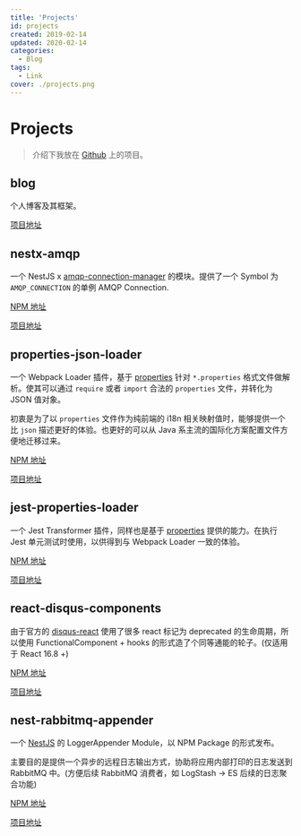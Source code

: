 ```yaml
---
title: 'Projects'
id: projects
created: 2019-02-14
updated: 2020-02-14
categories:
  - Blog
tags:
  - Link
cover: ./projects.png
---
```


# Projects

> 介绍下我放在 [Github](https://github.com/aquariuslt?tab=repositories) 上的项目。

## blog

个人博客及其框架。

[项目地址](https://github.com/aquariuslt/blog)

## nestx-amqp

一个 NestJS x [amqp-connection-manager](https://www.npmjs.com/package/amqp-connection-manager) 的模块。提供了一个 Symbol 为 `AMQP_CONNECTION` 的单例 AMQP Connection.

[NPM 地址](https://www.npmjs.com/package/nestx-amqp)

[项目地址](https://github.com/aquariuslt/nestx-amqp)

## properties-json-loader

一个 Webpack Loader 插件，基于 [properties](https://www.npmjs.com/package/properties) 针对 `*.properties` 格式文件做解析。使其可以通过 `require` 或者 `import` 合法的 `properties` 文件，并转化为 JSON 值对象。

初衷是为了以 `properties` 文件作为纯前端的 i18n 相关映射值时，能够提供一个比 `json` 描述更好的体验。也更好的可以从 Java 系主流的国际化方案配置文件方便地迁移过来。

[NPM 地址](https://www.npmjs.com/package/properties-json-loader)

[项目地址](https://github.com/aquariuslt/properties-json-loader)

## jest-properties-loader

一个 Jest Transformer 插件，同样也是基于 [properties](https://www.npmjs.com/package/properties) 提供的能力。在执行 Jest 单元测试时使用，以供得到与 Webpack Loader 一致的体验。

[NPM 地址](https://www.npmjs.com/package/jest-properties-loader)

[项目地址](https://github.com/aquariuslt/jest-properties-loader)

## react-disqus-components

由于官方的 [disqus-react](https://github.com/disqus/disqus-react) 使用了很多 react 标记为 deprecated 的生命周期，所以使用 FunctionalComponent + hooks 的形式造了个同等通能的轮子。(仅适用于 React 16.8 +)

[NPM 地址](https://www.npmjs.com/package/react-disqus-components)

[项目地址](https://github.com/aquariuslt/react-disqus-components)

## nest-rabbitmq-appender

一个 [NestJS](https://nestjs.com) 的 LoggerAppender Module，以 NPM Package 的形式发布。

主要目的是提供一个异步的远程日志输出方式，协助将应用内部打印的日志发送到 RabbitMQ 中。(方便后续 RabbitMQ 消费者，如 LogStash -> ES 后续的日志聚合功能)

[NPM 地址](https://www.npmjs.com/package/nest-rabbitmq-appender)

[项目地址](https://github.com/aquariuslt/nest-rabbitmq-appender)
